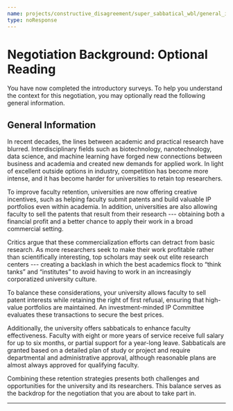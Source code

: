 ```yaml
---
name: projects/constructive_disagreement/super_sabbatical_wbl/general_information.md
type: noResponse
---
```


# Negotiation Background: Optional Reading

You have now completed the introductory surveys. To help you understand the context for this negotiation, you may optionally read the following general information.

## General Information

In recent decades, the lines between academic and practical research have blurred. Interdisciplinary fields such as biotechnology, nanotechnology, data science, and machine learning have forged new connections between business and academia and created new demands for applied work. In light of excellent outside options in industry, competition has become more intense, and it has become harder for universities to retain top researchers.

To improve faculty retention, universities are now offering creative incentives, such as helping faculty submit patents and build valuable IP portfolios even within academia. In addition, universities are also allowing faculty to sell the patents that result from their research --- obtaining both a financial profit and a better chance to apply their work in a broad commercial setting.

Critics argue that these commercialization efforts can detract from basic research. As more researchers seek to make their work profitable rather than scientifically interesting, top scholars may seek out elite research centers --- creating a backlash in which the best academics flock to “think tanks” and “institutes” to avoid having to work in an increasingly corporatized university culture.

To balance these considerations, your university allows faculty to sell patent interests while retaining the right of first refusal, ensuring that high-value portfolios are maintained. An investment-minded IP Committee evaluates these transactions to secure the best prices.

Additionally, the university offers sabbaticals to enhance faculty effectiveness. Faculty with eight or more years of service receive full salary for up to six months, or partial support for a year-long leave. Sabbaticals are granted based on a detailed plan of study or project and require departmental and administrative approval, although reasonable plans are almost always approved for qualifying faculty.

Combining these retention strategies presents both challenges and opportunities for the university and its researchers. This balance serves as the backdrop for the negotiation that you are about to take part in.

---